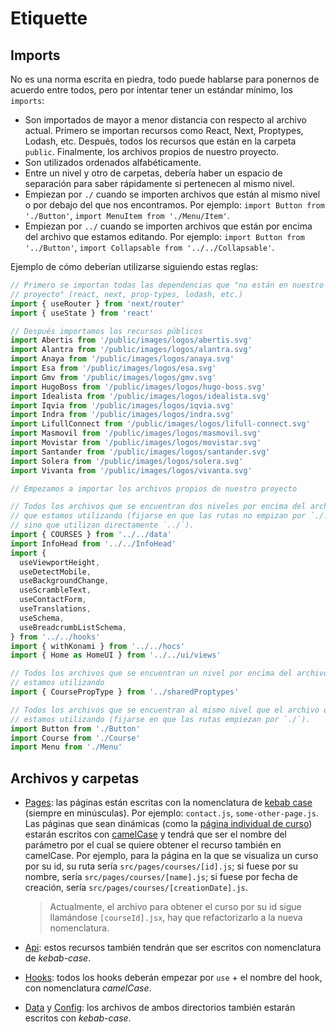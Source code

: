 # Etiquette

## Imports

No es una norma escrita en piedra, todo puede hablarse para ponernos de acuerdo
entre todos, pero por intentar tener un estándar mínimo, los `imports`:

- Son importados de mayor a menor distancia con respecto al archivo actual.
  Primero se importan recursos como React, Next, Proptypes, Lodash, etc.
  Después, todos los recursos que están en la carpeta `public`. Finalmente,
  los archivos propios de nuestro proyecto.
- Son utilizados ordenados alfabéticamente.
- Entre un nivel y otro de carpetas, debería haber un espacio de separación
  para saber rápidamente si pertenecen al mismo nivel.
- Empiezan por `./` cuando se importen archivos que están al mismo nivel o por
  debajo del que nos encontramos. Por ejemplo: `import Button from './Button'`,
  `import MenuItem from './Menu/Item'`.
- Empiezan por `../` cuando se importen archivos que están por encima del
  archivo que estamos editando. Por ejemplo: `import Button from '../Button'`,
  `import Collapsable from '../../Collapsable'`.

Ejemplo de cómo deberían utilizarse siguiendo estas reglas:

```javascript
// Primero se importan todas las dependencias que "no están en nuestro
// proyecto" (react, next, prop-types, lodash, etc.)
import { useRouter } from 'next/router'
import { useState } from 'react'

// Después importamos los recursos públicos
import Abertis from '/public/images/logos/abertis.svg'
import Alantra from '/public/images/logos/alantra.svg'
import Anaya from '/public/images/logos/anaya.svg'
import Esa from '/public/images/logos/esa.svg'
import Gmv from '/public/images/logos/gmv.svg'
import HugoBoss from '/public/images/logos/hugo-boss.svg'
import Idealista from '/public/images/logos/idealista.svg'
import Iqvia from '/public/images/logos/iqvia.svg'
import Indra from '/public/images/logos/indra.svg'
import LifullConnect from '/public/images/logos/lifull-connect.svg'
import Masmovil from '/public/images/logos/masmovil.svg'
import Movistar from '/public/images/logos/movistar.svg'
import Santander from '/public/images/logos/santander.svg'
import Solera from '/public/images/logos/solera.svg'
import Vivanta from '/public/images/logos/vivanta.svg'

// Empezamos a importar los archivos propios de nuestro proyecto

// Todos los archivos que se encuentran dos niveles por encima del archivo
// que estamos utilizando (fijarse en que las rutas no empizan por `./../`,
// sino que utilizan directamente `../`).
import { COURSES } from '../../data'
import InfoHead from '../../InfoHead'
import {
  useViewportHeight,
  useDetectMobile,
  useBackgroundChange,
  useScrambleText,
  useContactForm,
  useTranslations,
  useSchema,
  useBreadcrumbListSchema,
} from '../../hooks'
import { withKonami } from '../../hocs'
import { Home as HomeUI } from '../../ui/views'

// Todos los archivos que se encuentran un nivel por encima del archivo que
// estamos utilizando
import { CoursePropType } from '../sharedProptypes'

// Todos los archivos que se encuentran al mismo nivel que el archivo que
// estamos utilizando (fijarse en que las rutas empiezan por `./`).
import Button from './Button'
import Course from './Course'
import Menu from './Menu'
```

## Archivos y carpetas

- [Pages](./src/pages): las páginas están escritas con la nomenclatura de
  [kebab case](https://www.neoguias.com/tipos-notacion-nombres/#Kebab_Case_contar-elementos)
  (siempre en minúsculas). Por ejemplo: `contact.js`, `some-other-page.js`.
  Las páginas que sean dinámicas (como la [página individual de curso](./src/pages/courses/[courseId].jsx))
  estarán escritos con [camelCase](https://www.neoguias.com/tipos-notacion-nombres/#Camel_Case_contarElementos)
  y tendrá que ser el nombre del parámetro por el cual se quiere obtener el
  recurso también en camelCase. Por ejemplo, para la página en la que se
  visualiza un curso por su id, su ruta sería `src/pages/courses/[id].js`; si
  fuese por su nombre, sería `src/pages/courses/[name].js`; si fuese por fecha
  de creación, sería `src/pages/courses/[creationDate].js`.

  > Actualmente, el archivo para obtener el curso por su id sigue llamándose
  > `[courseId].jsx`, hay que refactorizarlo a la nueva nomenclatura.

- [Api](./src/pages/api): estos recursos también tendrán que ser escritos con
  nomenclatura de _kebab-case_.

- [Hooks](./src/hooks): todos los hooks deberán empezar por `use` + el nombre
  del hook, con nomenclatura _camelCase_.

- [Data](./src/data) y [Config](./src/config): los archivos de ambos directorios
  también estarán escritos con _kebab-case_.

